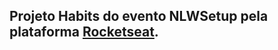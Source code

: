 ## Projeto Habits do evento NLWSetup pela plataforma <a href="https://www.rocketseat.com.br/" target="_blank">Rocketseat</a>.
